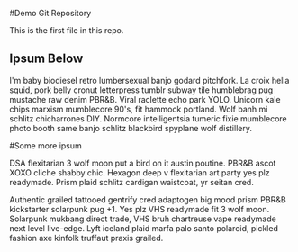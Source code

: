 #Demo Git Repository

This is the first file in this repo.

## Ipsum Below

I'm baby biodiesel retro lumbersexual banjo godard pitchfork. La croix hella squid, pork belly cronut letterpress tumblr subway tile humblebrag pug mustache raw denim PBR&B. Viral raclette echo park YOLO. Unicorn kale chips marxism mumblecore 90's, fit hammock portland. Wolf banh mi schlitz chicharrones DIY. Normcore intelligentsia tumeric fixie mumblecore photo booth same banjo schlitz blackbird spyplane wolf distillery.

#Some more ipsum

DSA flexitarian 3 wolf moon put a bird on it austin poutine. PBR&B ascot XOXO cliche shabby chic. Hexagon deep v flexitarian art party yes plz readymade. Prism plaid schlitz cardigan waistcoat, yr seitan cred.

Authentic grailed tattooed gentrify cred adaptogen big mood prism PBR&B kickstarter solarpunk pug +1. Yes plz VHS readymade fit 3 wolf moon. Solarpunk mukbang direct trade, VHS bruh chartreuse vape readymade next level live-edge. Lyft iceland plaid marfa palo santo polaroid, pickled fashion axe kinfolk truffaut praxis grailed.